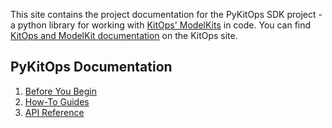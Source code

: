 This site contains the project documentation for the PyKitOps SDK project - a python library for working with [KitOps' ModelKits](https://kitops.ml) in code. You can find [KitOps and ModelKit documentation](https://kitops.ml/docs/overview.html) on the KitOps site.

## PyKitOps Documentation

1. [Before You Begin](before-you-begin.md) 
2. [How-To Guides](how-to-guides.md)
3. [API Reference](reference/index.md)
